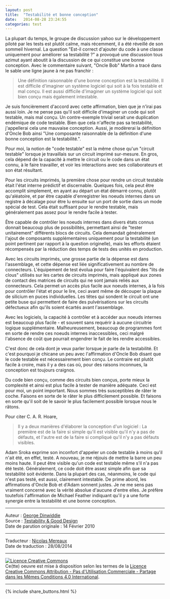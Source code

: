 ```yaml
---
layout: post
title:  "Testabilité et bonne conception"
date:   2014-08-28 23:24:55
categories: test
---
```

La plupart du temps, le groupe de discussion yahoo sur le développement piloté par les tests est plutôt calme, mais récemment, il a été réveillé de son sommeil hivernal. La question "Est-il correct d'ajouter du code à une classe uniquement pour améliorer sa testabilité ?" a provoqué une discussion tous azimut ayant aboutit à la discussion de ce qui constitue une bonne conception. Avec le commentaire suivant, "Oncle Bob" Martin a tracé dans le sable une ligne jaune à ne pas franchir :


> Une définition raisonnable d'une bonne conception est la testabilité. Il est difficile d'imaginer un système logiciel qui soit à la fois testable et mal conçu. Il est aussi difficile d'imaginer un système logiciel qui soit bien conçu mais également intestable.


Je suis foncièrement d'accord avec cette affirmation, bien que je n'irai pas aussi loin. Je ne pense pas qu'il soit difficile d'imaginer un code qui soit testable, mais mal conçu. Un contre-exemple trivial serait une duplication endémique de code testable. Bien que cela n'affecte pas sa testabilité, j'appellerai cela une mauvaise conception. Aussi, je modèrerai la définition d'Oncle Bob ainsi "Une composante raisonnable de la définition d'une bonne conception est la testabilité.".


Pour moi, la notion de "code testable" est la même chose qu'un "circuit testable" lorsque je travaillais sur un circuit imprimé sur-mesure. En gros, cela dépend de la capacité à mettre le circuit ou le code dans un état connu, à le faire travailler, et voir les interactions avec ses collaborateurs et son état résultant.


Pour les circuits imprimés, la première chose pour rendre un circuit testable était l'état interne prédictif et discernable. Quelques fois, cela peut être accomplit simplement, en ayant au départ un état démarré connu, plutôt qu'aléatoire, et par être capable d'enregistrer les noeuds internes dans un registre à décalage pour être lu ensuite sur un port de sortie dans un mode spécial de test. Cela était suffisant pour le rendre testable, mais généralement pas assez pour le rendre facile à tester.


Être capable de contrôler les noeuds internes dans divers états connus donnait beaucoup plus de possibilités, permettant ainsi de "tester unitairement" différents blocs de circuits. Cela demandait généralement l'ajout de composants supplémentaires uniquement pour la testabilité (un point pertinent par rapport à la question originelle), mais les efforts étaient récompensés par la réduction des temps de tests des unités en production.


Avec les circuits imprimés, une grosse partie de la dépense est dans l'assemblage, et cette dépense est liée significativement au nombre de connecteurs. L'équipement de test évolua pour faire l'équivalent des "lits de clous" utilisés sur les cartes de circuits imprimés, mais appliqué aux zones de contact des matrices de circuits qui ne sont jamais reliés aux connecteurs. Cela permet un accès plus facile aux noeuds internes, à la fois pour contrôler l'état et pour le lire, ceci avant même de découper la plaque de silicium en puces individuelles. Les têtes qui sondent le circuit ont une petite buse qui permettent de faire des pulvérisations sur les circuits défectueux afin qu'ils soient écartés avant l'assemblage.


Avec les logiciels, la capacité à contrôler et à accéder aux noeuds internes est beaucoup plus facile - et souvent sans requérir à aucune circuitrie logique supplémentaire. Malheureusement, beaucoup de programmes font en sorte de rendre ces noeuds internes inaccessibles, ceci malgré l'absence de coût que pourrait engendrer le fait de les rendre accessibles.


C'est donc de cela dont je veux parler lorsque je parle de la testabilité. Et c'est pourquoi je chicane un peu avec l'affirmation d'Oncle Bob disant que le code testable est nécessairement bien conçu. Le contraire est plutôt facile à croire, mais il y a des cas où, pour des raisons inconnues, la conception est toujours craignos.


Du code bien conçu, comme des circuits bien conçus, porte mieux la complexité et ainsi est plus facile à tester de manière adéquate. Ceci est pour moi, un point important. Nous sommes très susceptibles de râter le coche. Faisons en sorte de le râter le plus difficilement possible. Et faisons en sorte qu'il soit de le savoir le plus facilement possible lorsque nous le râtons.


Pour citer C. A. R. Hoare,


> Il y a deux manières d'élaborer la conception d'un logiciel : La première est de la faire si simple qu'il est visible qu'il n'y a pas de défauts, et l'autre est de la faire si compliqué qu'il n'y a pas défauts visibles.


Adam Sroka exprime son inconfort d'appeler un code testable à moins qu'il n'ait été, en effet, testé. A nouveau, je me réjouis de mettre la barre un peu moins haute. Il peut être visible qu'un code est testable même s'il n'a pas été testé. Généralement, ce code doit être assez simple afin que sa testabilité soit évidente. Dans la plupart des cas, néanmoins, le code qui n'est pas testé, est aussi, clairement intestable. De prime abord, les affirmations d'Oncle Bob et d'Adam sonnent justes. Je ne me sens pas vraiment concerné avec la vérité absolue d'aucune d'entre elles. Je préfère toutefois l'affirmation de Michael Feather indiquant qu'il y a une forte synergie entre la testabilité et une bonne conception.


---
Auteur : [George Dinwiddie](http://blog.gdinwiddie.com/about/)  
Source : [Testability & Good Design](http://blog.gdinwiddie.com/2010/02/14/testability-good-design/)  
Date de parution originale : 14 Février 2010  

---
Traducteur : [Nicolas Mereaux](http://www.les-traducteurs-agiles.org/traducteurs/)  
Date de traduction : 28/08/2014  

---

<a rel="license" href="http://creativecommons.org/licenses/by-nc-sa/4.0/"><img alt="Licence Creative Commons" style="border-width:0" src="http://i.creativecommons.org/l/by-nc-sa/4.0/88x31.png" /></a><br />Ce(tte) oeuvre est mise à disposition selon les termes de la <a rel="license" href="http://creativecommons.org/licenses/by-nc-sa/4.0/">Licence Creative Commons Attribution - Pas d'Utilisation Commerciale - Partage dans les Mêmes Conditions 4.0 International</a>.

---

{% include share_buttons.html %}
